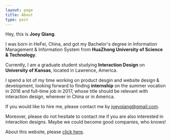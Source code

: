 ```yaml
---
layout: page
title: About
type: post
---	
```

	
Hey, this is **Joey Qiang**. 

I was born in HeFei, China, and got my Bachelor's degree in Information Management & Information System from **HuaZhong University of Science & Technology**.

Currently, I am a graduate student studying **Interaction Design** on **University of Kansas**, located in Lawrence, America.

I spend a lot of my time working on product desgin and website design & development, looking forward to finding **internship** on the summer vocation in 2016 and full-time job in 2017, whose title should be relevant with interaction design, wherever in China or in America.

If you would like to hire me, please contact me by  <a href="mailto:joeyqiang@mail.com" target="_blank">joeyqiang@gmail.com</a>.

Moreover, please do not hesitate to contact me if you are also interested in interaction designs. Maybe we could become good companies, who knows!

About this website, please <a href="{{site.baseurl}}/product/2015/10/09/我的%20Github%20个人博客是怎样炼成的/" target="_blank">click here</a>.




